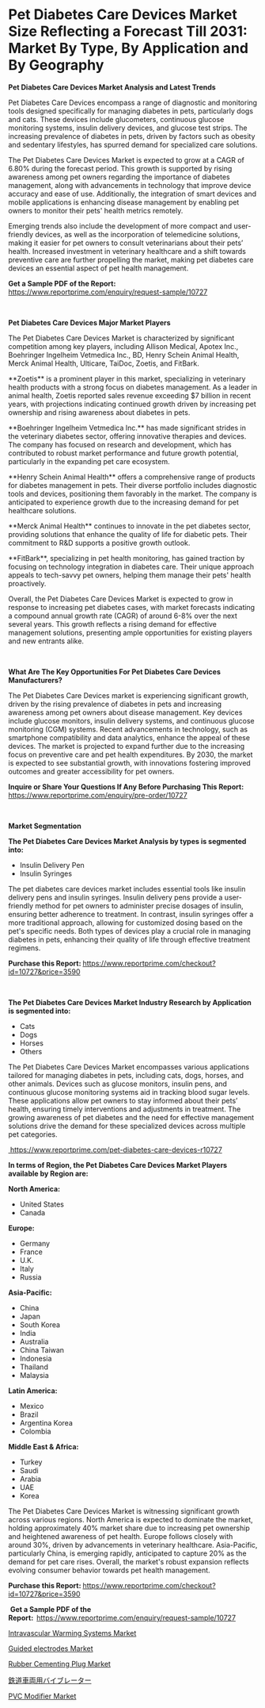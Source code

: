 <p><h1>Pet Diabetes Care Devices Market Size Reflecting a Forecast Till 2031: Market By Type, By Application and By Geography</h1></p><p><strong>Pet Diabetes Care Devices Market Analysis and Latest Trends</strong></p>
<p><p>Pet Diabetes Care Devices encompass a range of diagnostic and monitoring tools designed specifically for managing diabetes in pets, particularly dogs and cats. These devices include glucometers, continuous glucose monitoring systems, insulin delivery devices, and glucose test strips. The increasing prevalence of diabetes in pets, driven by factors such as obesity and sedentary lifestyles, has spurred demand for specialized care solutions.</p><p>The Pet Diabetes Care Devices Market is expected to grow at a CAGR of 6.80% during the forecast period. This growth is supported by rising awareness among pet owners regarding the importance of diabetes management, along with advancements in technology that improve device accuracy and ease of use. Additionally, the integration of smart devices and mobile applications is enhancing disease management by enabling pet owners to monitor their pets' health metrics remotely.</p><p>Emerging trends also include the development of more compact and user-friendly devices, as well as the incorporation of telemedicine solutions, making it easier for pet owners to consult veterinarians about their pets’ health. Increased investment in veterinary healthcare and a shift towards preventive care are further propelling the market, making pet diabetes care devices an essential aspect of pet health management.</p></p>
<p><strong>Get a Sample PDF of the Report:&nbsp;</strong> <a href="https://www.reportprime.com/enquiry/request-sample/10727">https://www.reportprime.com/enquiry/request-sample/10727</a></p>
<p>&nbsp;</p>
<p><strong>Pet Diabetes Care Devices Major Market Players</strong></p>
<p><p>The Pet Diabetes Care Devices Market is characterized by significant competition among key players, including Allison Medical, Apotex Inc., Boehringer Ingelheim Vetmedica Inc., BD, Henry Schein Animal Health, Merck Animal Health, Ulticare, TaiDoc, Zoetis, and FitBark.</p><p>**Zoetis** is a prominent player in this market, specializing in veterinary health products with a strong focus on diabetes management. As a leader in animal health, Zoetis reported sales revenue exceeding $7 billion in recent years, with projections indicating continued growth driven by increasing pet ownership and rising awareness about diabetes in pets.</p><p>**Boehringer Ingelheim Vetmedica Inc.** has made significant strides in the veterinary diabetes sector, offering innovative therapies and devices. The company has focused on research and development, which has contributed to robust market performance and future growth potential, particularly in the expanding pet care ecosystem.</p><p>**Henry Schein Animal Health** offers a comprehensive range of products for diabetes management in pets. Their diverse portfolio includes diagnostic tools and devices, positioning them favorably in the market. The company is anticipated to experience growth due to the increasing demand for pet healthcare solutions.</p><p>**Merck Animal Health** continues to innovate in the pet diabetes sector, providing solutions that enhance the quality of life for diabetic pets. Their commitment to R&D supports a positive growth outlook.</p><p>**FitBark**, specializing in pet health monitoring, has gained traction by focusing on technology integration in diabetes care. Their unique approach appeals to tech-savvy pet owners, helping them manage their pets' health proactively.</p><p>Overall, the Pet Diabetes Care Devices Market is expected to grow in response to increasing pet diabetes cases, with market forecasts indicating a compound annual growth rate (CAGR) of around 6-8% over the next several years. This growth reflects a rising demand for effective management solutions, presenting ample opportunities for existing players and new entrants alike.</p></p>
<p>&nbsp;</p>
<p><strong>What Are The Key Opportunities For Pet Diabetes Care Devices Manufacturers?</strong></p>
<p><p>The Pet Diabetes Care Devices market is experiencing significant growth, driven by the rising prevalence of diabetes in pets and increasing awareness among pet owners about disease management. Key devices include glucose monitors, insulin delivery systems, and continuous glucose monitoring (CGM) systems. Recent advancements in technology, such as smartphone compatibility and data analytics, enhance the appeal of these devices. The market is projected to expand further due to the increasing focus on preventive care and pet health expenditures. By 2030, the market is expected to see substantial growth, with innovations fostering improved outcomes and greater accessibility for pet owners.</p></p>
<p><strong>Inquire or Share Your Questions If Any Before Purchasing This Report:</strong> <a href="https://www.reportprime.com/enquiry/pre-order/10727">https://www.reportprime.com/enquiry/pre-order/10727</a></p>
<p>&nbsp;</p>
<p><strong>Market Segmentation</strong></p>
<p><strong>The Pet Diabetes Care Devices Market Analysis by types is segmented into:</strong></p>
<p><ul><li>Insulin Delivery Pen</li><li>Insulin Syringes</li></ul></p>
<p><p>The pet diabetes care devices market includes essential tools like insulin delivery pens and insulin syringes. Insulin delivery pens provide a user-friendly method for pet owners to administer precise dosages of insulin, ensuring better adherence to treatment. In contrast, insulin syringes offer a more traditional approach, allowing for customized dosing based on the pet's specific needs. Both types of devices play a crucial role in managing diabetes in pets, enhancing their quality of life through effective treatment regimens.</p></p>
<p><strong>Purchase this Report:&nbsp;</strong><a href="https://www.reportprime.com/checkout?id=10727&price=3590">https://www.reportprime.com/checkout?id=10727&price=3590</a></p>
<p>&nbsp;</p>
<p><strong>The Pet Diabetes Care Devices Market Industry Research by Application is segmented into:</strong></p>
<p><ul><li>Cats</li><li>Dogs</li><li>Horses</li><li>Others</li></ul></p>
<p><p>The Pet Diabetes Care Devices Market encompasses various applications tailored for managing diabetes in pets, including cats, dogs, horses, and other animals. Devices such as glucose monitors, insulin pens, and continuous glucose monitoring systems aid in tracking blood sugar levels. These applications allow pet owners to stay informed about their pets’ health, ensuring timely interventions and adjustments in treatment. The growing awareness of pet diabetes and the need for effective management solutions drive the demand for these specialized devices across multiple pet categories.</p></p>
<p><a href="https://www.reportprime.com/pet-diabetes-care-devices-r10727">&nbsp;https://www.reportprime.com/pet-diabetes-care-devices-r10727</a></p>
<p><strong>In terms of Region, the Pet Diabetes Care Devices Market Players available by Region are:</strong></p>
<p>
    <p> <strong> North America: </strong>
        <ul>
            <li>United States</li>
            <li>Canada</li>
        </ul>
        </p> 
    <p> <strong> Europe: </strong>
        <ul>
            <li>Germany</li>
            <li>France</li>
            <li>U.K.</li>
            <li>Italy</li>
            <li>Russia</li>
        </ul>
        </p> 
    <p> <strong> Asia-Pacific: </strong>
        <ul>
            <li>China</li>
            <li>Japan</li>
            <li>South Korea</li>
            <li>India</li>
            <li>Australia</li>
            <li>China Taiwan</li>
            <li>Indonesia</li>
            <li>Thailand</li>
            <li>Malaysia</li>
        </ul>
        </p> 
    <p> <strong> Latin America: </strong>
        <ul>
            <li>Mexico</li>
            <li>Brazil</li>
            <li>Argentina Korea</li>
            <li>Colombia</li>
        </ul>
        </p> 
    <p> <strong> Middle East & Africa: </strong>
        <ul>
            <li>Turkey</li>
            <li>Saudi</li>
            <li>Arabia</li>
            <li>UAE</li>
            <li>Korea</li>
        </ul>
    </p>
    </p>
<p><p>The Pet Diabetes Care Devices Market is witnessing significant growth across various regions. North America is expected to dominate the market, holding approximately 40% market share due to increasing pet ownership and heightened awareness of pet health. Europe follows closely with around 30%, driven by advancements in veterinary healthcare. Asia-Pacific, particularly China, is emerging rapidly, anticipated to capture 20% as the demand for pet care rises. Overall, the market's robust expansion reflects evolving consumer behavior towards pet health management.</p></p>
<p><strong>Purchase this Report: </strong><a href="https://www.reportprime.com/checkout?id=10727&price=3590">https://www.reportprime.com/checkout?id=10727&price=3590</a></p>
<p>&nbsp;<strong>Get a Sample PDF of the Report:&nbsp;&nbsp;</strong><a href="https://www.reportprime.com/enquiry/request-sample/10727">https://www.reportprime.com/enquiry/request-sample/10727</a></p>
<p><strong></strong></p>
<p><p><a href="https://medium.com/@vullnetbogdani135/the-intravascular-warming-systems-market-decisions-are-mostly-driven-by-resource-optimization-and-d0b4b7d2a5f5?postPublishedType=initial">Intravascular Warming Systems Market</a></p><p><a href="https://medium.com/@vullnetbogdani135/the-guided-electrodes-market-report-analyzes-important-operational-and-performance-data-so-one-ccb129ef5aa4">Guided electrodes Market</a></p><p><a href="https://issuu.com/reportprime-2/docs/rubber-cementing-plug-market-size-2_cbdb4f520b6253">Rubber Cementing Plug Market</a></p><p><a href="https://medium.com/@dfg5fff/railcar-vibrator-market-%E3%81%AF-%E3%82%B3%E3%82%B9%E3%83%88%E7%AE%A1%E7%90%86%E3%81%A8%E5%8A%B9%E7%8E%87%E5%90%91%E4%B8%8A%E3%82%92%E5%84%AA%E5%85%88%E3%81%97%E3%81%BE%E3%81%99-%E3%81%95%E3%82%89%E3%81%AB-%E5%A0%B1%E5%91%8A%E6%9B%B8%E3%81%AF%E5%B8%82%E5%A0%B4%E3%81%AE%E9%9C%80%E8%A6%81%E9%9D%A2%E3%81%A8%E4%BE%9B%E7%B5%A6%E9%9D%A2%E3%81%AE%E4%B8%A1%E6%96%B9%E3%82%92%E3%82%AB%E3%83%90%E3%83%BC%E3%81%97%E3%81%A6%E3%81%84%E3%81%BE%E3%81%99-railcar-vibrator-%E5%B8%82%E5%A0%B4%E3%81%AF-54b1a58677ff">鉄道車両用バイブレーター</a></p><p><a href="https://www.linkedin.com/pulse/pvc-modifier-market-share-size-trends-industry-analysis-report-nl57e?trackingId=Be5iQutHQmaH5rSEJpkXEQ%3D%3D">PVC Modifier Market</a></p></p>
